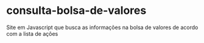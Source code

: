 # consulta-bolsa-de-valores
Site em Javascript que busca as informações na bolsa de valores de acordo com a lista de ações
